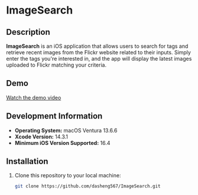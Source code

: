 # ImageSearch

## Description
**ImageSearch** is an iOS application that allows users to search for tags and retrieve recent images from the Flickr website related to their inputs. Simply enter the tags you're interested in, and the app will display the latest images uploaded to Flickr matching your criteria.

## Demo
[Watch the demo video](https://drive.google.com/file/d/1tBuKmVy7g9QFdSpIrnwt0G99wYEpQi5F/view?usp=sharing)

## Development Information
- **Operating System:** macOS Ventura 13.6.6
- **Xcode Version:** 14.3.1
- **Minimum iOS Version Supported:** 16.4

## Installation
1. Clone this repository to your local machine:
   ```bash
   git clone https://github.com/dasheng567/ImageSearch.git
